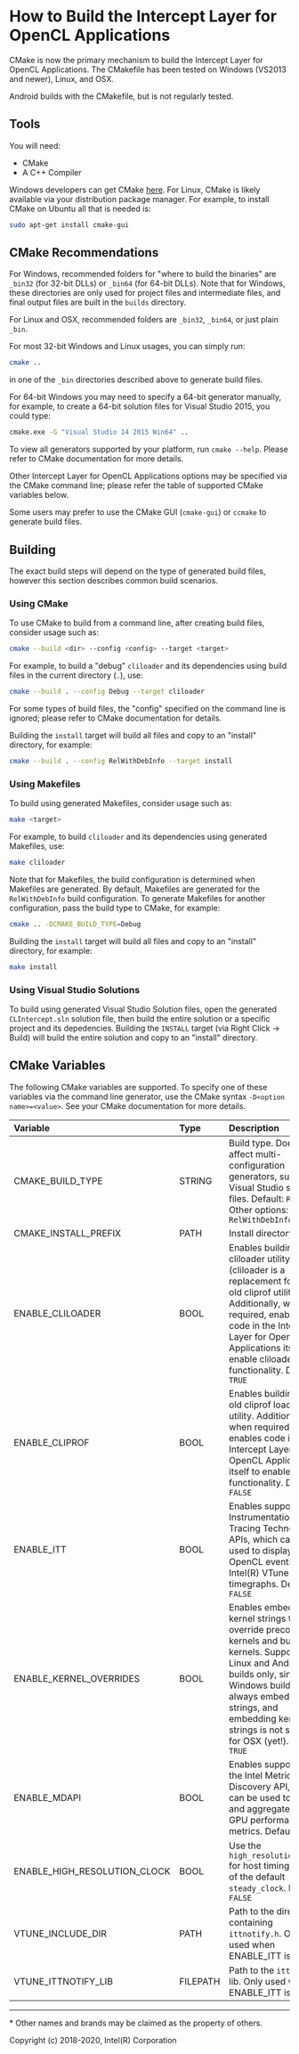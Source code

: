 # How to Build the Intercept Layer for OpenCL Applications

CMake is now the primary mechanism to build the Intercept Layer for OpenCL
Applications.  The CMakefile has been tested on Windows (VS2013 and newer),
Linux, and OSX.

Android builds with the CMakefile, but is not regularly tested.

## Tools

You will need:

* CMake
* A C++ Compiler

Windows developers can get CMake [here][CMake].  For Linux, CMake is likely
available via your distribution package manager.  For example, to install
CMake on Ubuntu all that is needed is:

```sh
sudo apt-get install cmake-gui
```

## CMake Recommendations

For Windows, recommended folders for "where to build the binaries" are `_bin32`
(for 32-bit DLLs) or `_bin64` (for 64-bit DLLs).  Note that for Windows, these
directories are only used for project files and intermediate files, and final
output files are built in the `builds` directory.

For Linux and OSX, recommended folders are `_bin32`, `_bin64`, or just plain `_bin`.

For most 32-bit Windows and Linux usages, you can simply run:

```sh
cmake ..
```

in one of the `_bin` directories described above to generate build files.

For 64-bit Windows you may need to specify a 64-bit generator manually, for
example, to create a 64-bit solution files for Visual Studio 2015, you
could type:

```sh
cmake.exe -G "Visual Studio 14 2015 Win64" ..
```

To view all generators supported by your platform, run `cmake --help`.
Please refer to CMake documentation for more details.

Other Intercept Layer for OpenCL Applications options may be specified via the CMake command line; please refer the table of supported CMake variables below.

Some users may prefer to use the CMake GUI (`cmake-gui`) or `ccmake` to generate build files.

## Building

The exact build steps will depend on the type of generated build files, however this section describes common build scenarios.

### Using CMake

To use CMake to build from a command line, after creating build files, consider usage such as:

```sh
cmake --build <dir> --config <config> --target <target>
```

For example, to build a "debug" `cliloader` and its dependencies using build files in the current directory (`.`), use:

```sh
cmake --build . --config Debug --target cliloader
```

For some types of build files, the "config" specified on the command line is ignored; please refer to CMake documentation for details.

Building the `install` target will build all files and copy to an "install" directory, for example:

```sh
cmake --build . --config RelWithDebInfo --target install
```

### Using Makefiles

To build using generated Makefiles, consider usage such as:

```sh
make <target>
```

For example, to build `cliloader` and its dependencies using generated Makefiles, use:

```sh
make cliloader
```

Note that for Makefiles, the build configuration is determined when Makefiles are generated.
By default, Makefiles are generated for the `RelWithDebInfo` build configuration.
To generate Makefiles for another configuration, pass the build type to CMake, for example:

```sh
cmake .. -DCMAKE_BUILD_TYPE=Debug
```

Building the `install` target will build all files and copy to an "install" directory, for example:

```sh
make install
```

### Using Visual Studio Solutions

To build using generated Visual Studio Solution files, open the generated `CLIntercept.sln` solution file, then build the entire solution or a specific project and its depedencies.
Building the `INSTALL` target (via Right Click -> Build) will build the entire solution and copy to an "install" directory.

## CMake Variables

The following CMake variables are supported.  To specify one of these variables
via the command line generator, use the CMake syntax `-D<option name>=<value>`.
See your CMake documentation for more details.

| Variable | Type | Description |
|:---------|:-----|:------------|
| CMAKE\_BUILD\_TYPE | STRING | Build type.  Does not affect multi-configuration generators, such as Visual Studio solution files.  Default: `Release`.  Other options: `Debug`, `RelWithDebInfo`
| CMAKE\_INSTALL\_PREFIX | PATH | Install directory prefix.
| ENABLE_CLILOADER | BOOL | Enables building the cliloader utility (cliloader is a replacement for the old cliprof utility).  Additionally, when required, enables code in the Intercept Layer for OpenCL Applications itself to enable cliloader functionality.  Default: `TRUE`
| ENABLE_CLIPROF | BOOL | Enables building the old cliprof loader utility.  Additionally, when required, enables code in the Intercept Layer for OpenCL Applications itself to enable cliprof functionality.  Default: `FALSE`
| ENABLE_ITT | BOOL | Enables support for Instrumentation and Tracing Technology APIs, which can be used to display OpenCL events on Intel(R) VTune(tm) timegraphs.  Default: `FALSE`
| ENABLE_KERNEL_OVERRIDES | BOOL | Enables embedding kernel strings to override precompiled kernels and built-in kernels.  Supported for Linux and Android builds only, since Windows builds always embeds kernel strings, and embedding kernel strings is not support for OSX (yet!).  Default: `TRUE`
| ENABLE_MDAPI | BOOL | Enables support for the Intel Metrics Discovery API, which can be used to collect and aggregate Intel GPU performance metrics.  Default: `TRUE`
| ENABLE\_HIGH\_RESOLUTION\_CLOCK | BOOL | Use the `high_resolution_clock` for host timing instead of the default `steady_clock`.  Default: `FALSE`
| VTUNE_INCLUDE_DIR | PATH | Path to the directory containing `ittnotify.h`.  Only used when ENABLE_ITT is set.
| VTUNE_ITTNOTIFY_LIB | FILEPATH | Path to the `ittnotify` lib.  Only used when ENABLE_ITT is set.

---

\* Other names and brands may be claimed as the property of others.

Copyright (c) 2018-2020, Intel(R) Corporation

[CMake]: https://cmake.org
